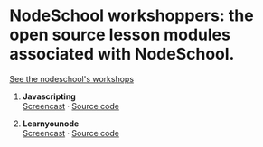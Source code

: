 # NodeSchool workshoppers: the open source lesson modules associated with NodeSchool.

[See the nodeschool's workshops](https://nodeschool.io/#workshoppers)

1. **Javascripting**<br>
   [Screencast](https://github.com/workshopper/javascripting) &middot; [Source code](javascripting)

2. **Learnyounode**<br>
   [Screencast](https://github.com/workshopper/learnyounode) &middot; [Source code](learnyounode)
